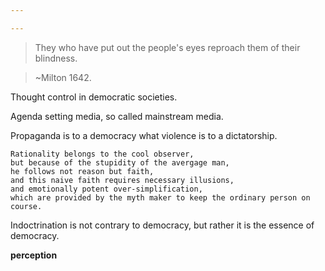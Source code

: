 ```yaml
---

---
```


> They who have put out the people's eyes reproach them of their blindness.

> ~Milton 1642.

Thought control in democratic societies.

Agenda setting media, so called mainstream media.

Propaganda is to a democracy what violence is to a dictatorship.

```
Rationality belongs to the cool observer,
but because of the stupidity of the avergage man,
he follows not reason but faith,
and this naive faith requires necessary illusions,
and emotionally potent over-simplification,
which are provided by the myth maker to keep the ordinary person on course.
```

Indoctrination is not contrary to democracy, but rather it is the essence
of democracy.

__perception__

